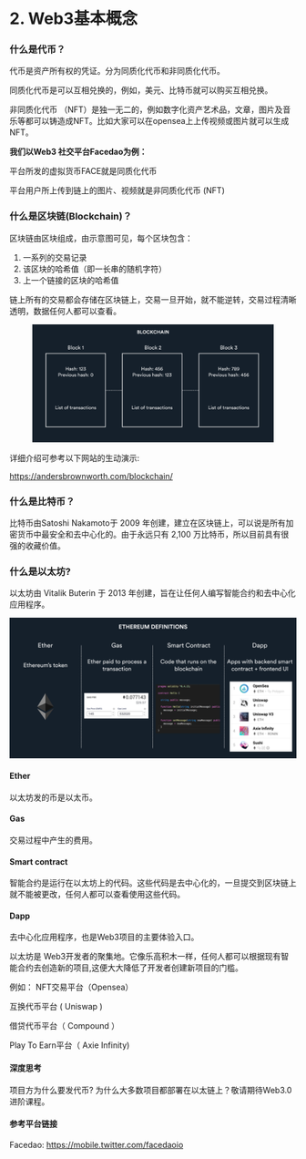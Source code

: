 # 2. Web3基本概念

### 什么是代币？

代币是资产所有权的凭证。分为同质化代币和非同质化代币。

同质化代币是可以互相兑换的，例如，美元、比特币就可以购买互相兑换。

非同质化代币 （NFT）是独一无二的，例如数字化资产艺术品，文章，图片及音乐等都可以铸造成NFT。比如大家可以在opensea上上传视频或图片就可以生成NFT。

**我们以Web3 社交平台Facedao为例：**

平台所发的虚拟货币FACE就是同质化代币

平台用户所上传到链上的图片、视频就是非同质化代币 (NFT)

### 什么是区块链(Blockchain)？

区块链由区块组成，由示意图可见，每个区块包含：

1. 一系列的交易记录
2. 该区块的哈希值（即一长串的随机字符）
3. 上一个链接的区块的哈希值

链上所有的交易都会存储在区块链上，交易一旦开始，就不能逆转，交易过程清晰透明，数据任何人都可以查看。

<figure><img src="images/区块链示例.png" alt=""><figcaption></figcaption></figure>

详细介绍可参考以下网站的生动演示:

https://andersbrownworth.com/blockchain/

### 什么是比特币？

比特币由Satoshi Nakamoto于 2009 年创建，建立在区块链上，可以说是所有加密货币中最安全和去中心化的。由于永远只有 2,100 万比特币，所以目前具有很强的收藏价值。

### 什么是以太坊?

以太坊由 Vitalik Buterin 于 2013 年创建，旨在让任何人编写智能合约和去中心化应用程序。

![PNG](images/以太坊示例.png)

#### Ether

以太坊发的币是以太币。

#### Gas

交易过程中产生的费用。

#### Smart contract

智能合约是运行在以太坊上的代码。这些代码是去中心化的，一旦提交到区块链上就不能被更改，任何人都可以查看使用这些代码。

#### Dapp

去中心化应用程序，也是Web3项目的主要体验入口。

以太坊是 Web3开发者的聚集地。它像乐高积木一样，任何人都可以根据现有智能合约去创造新的项目,这便大大降低了开发者创建新项目的门槛。

例如： NFT交易平台（Opensea）

互换代币平台 ( Uniswap )

借贷代币平台（ Compound ）

Play To Earn平台（ Axie Infinity)&#x20;

#### 深度思考

项目方为什么要发代币? 为什么大多数项目都部署在以太链上？敬请期待Web3.0进阶课程。

#### 参考平台链接

Facedao: https://mobile.twitter.com/facedaoio
